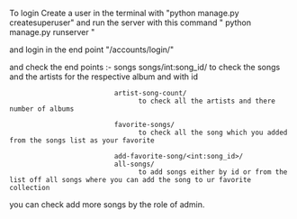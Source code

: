 To login Create a user in the terminal with "python manage.py createsuperuser"
and run the server with  this command " python manage.py runserver  "

and login in the end point "/accounts/login/"

and check the end points :-   songs 
                              songs/int:song_id/
                                    to check the songs and the artists for the respective album and with id
                              
                              artist-song-count/
                                    to check all the artists and there number of albums
                              
                              favorite-songs/
                                    to check all the song which you added from the songs list as your favorite
                                  
                              add-favorite-song/<int:song_id>/
                              all-songs/
                                    to add songs either by id or from the list off all songs where you can add the song to ur favorite collection


you can check add more songs by the role of admin.
